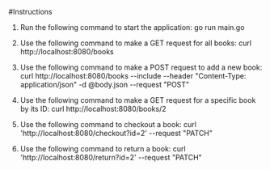 #Instructions

1. Run the following command to start the application:
go run main.go

2. Use the following command to make a GET request for all books:
curl http://localhost:8080/books

3. Use the following command to make a POST request to add a new book:
curl http://localhost:8080/books
--include
--header "Content-Type: application/json"
-d @body.json
--request "POST"

4. Use the following command to make a GET request for a specific book by its ID:
curl http://localhost:8080/books/2

5. Use the following command to checkout a book:
curl 'http://localhost:8080/checkout?id=2'
--request "PATCH"

6. Use the following command to return a book:
curl 'http://localhost:8080/return?id=2'
--request "PATCH"


